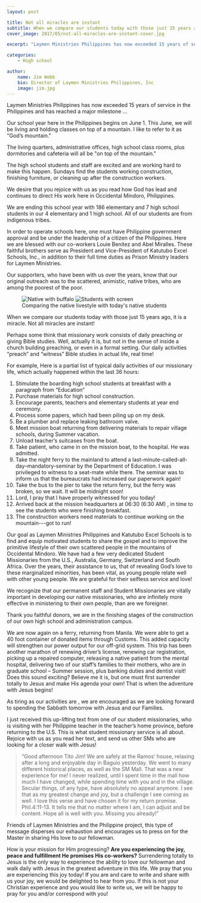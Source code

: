 ```yaml
---
layout: post

title: Not all miracles are instant
subtitle: When we compare our students today with those just 15 years ago ...
cover_image: 2017/05/not-all-miracles-are-instant-cover.jpg

excerpt: "Laymen Ministries Philippines has now exceeded 15 years of service in the Philippines and has reached a major milestone ..."

categories:
    - High school

author:
    name: Jim Webb
    bio: Director of Laymen Ministries Philippines, Inc
    image: jim.jpg
---
```


Laymen Ministries Philippines has now exceeded 15 years of service in the Philippines and has reached a major milestone ...

Our school year here in the Philippines begins on June 1. This June, we will be living and holding classes on top of a mountain. I like to refer to it as "God’s mountain."

The living quarters, administrative offices, high school class rooms, plus dormitories and cafeteria will all be "on top of the mountain."

The high school students and staff are excited and are working hard to make this happen. Sundays find the students working construction, finishing furniture, or cleaning up after the construction workers.

We desire that you rejoice with us as you read how God has lead and continues to direct His work here in Occidental Mindoro, Philippines.

We are ending this school year with 186 elementary and 7 high school students in our 4 elementary and 1 high school. All of our students are from indigenous tribes.

In order to operate schools here, one must have Philippine government approval and be under the leadership of a citizen of the Philippines. Here we are blessed with our co-workers Louie Benitez and Abel Miralles. These faithful brothers serve as President and Vice-President of Katutubo Excel Schools, Inc., in addition to their full time duties as Prison Ministry leaders for Laymen Ministries.

Our supporters, who have been with us over the years, know that our original outreach was to the scattered, animistic, native tribes, who are among the poorest of the poor.

<figure class="row zoomable">
    <div class="row__wrapper">
        <span><img alt="Native with buffalo" src="{{site.img_dir}}/2017/05/native-with-buffalo.jpg" /></span>
        <span><img alt="Students with screen" src="{{site.img_dir}}/2017/05/students-with-screen.jpg" /></span>
    </div>
    <figcaption>Comparing the native livestyle with today's native students</figcaption>
</figure>

When we compare our students today with those just 15 years ago, it is a miracle. Not all miracles are instant!

Perhaps some think that missionary work consists of daily preaching or giving Bible studies. Well, actually it is, but not in the sense of inside a church building preaching, or even in a formal setting. Our daily activities “preach” and “witness” Bible studies in actual life, real time!

For example, Here is a partial list of typical daily activities of our missionary life, which actually happened within the last 36 hours:

1. Stimulate the boarding high school students at breakfast with a paragraph from “Education”
2. Purchase materials for high school construction.
3. Encourage parents, teachers and elementary students at year end ceremony.
4. Process some papers, which had been piling up on my desk.
5. Be a plumber and replace leaking bathroom valve.
6. Meet mission boat returning from delivering materials to repair village schools, during Summer vacation.
7. Unload teacher’s suitcases from the boat.
8. Take patient, who came in on the mission boat, to the hospital. He was admitted.
9. Take the night ferry to the mainland to attend a last-minute-called-all-day–mandatory-seminar by the Department of Education. I was privileged to witness to a seat-mate while there. The seminar was to inform us that the bureaucrats had increased our paperwork again!
10. Take the bus to the pier to take the return ferry, but the ferry was broken, so we wait. It will be midnight soon!
11. Lord, I pray that I have properly witnessed for you today!
12. Arrived back at the mission headquarters at 06:30 (6:30 AM) , in time to see the students who were finishing breakfast.
13. The construction workers need materials to continue working on the mountain---got to run!

Our goal as Laymen Ministries Philippines and Katutubo Excel Schools is to find and equip motivated students to share the gospel and to improve the primitive lifestyle of their own scattered people in the mountains of Occidental Mindoro. We have had a few very dedicated Student Missionaries from the U.S., Australia, Germany, Switzerland and South Africa. Over the years, their assistance to us, that of revealing God’s love to these marginalized minorities, has been vital, as young people relate well with other young people. We are grateful for their selfless service and love!

We recognize that our permanent staff and Student Missionaries are vitally important in developing our native missionaries, who are infinitely more effective in ministering to their own people, than are we foreigner.

Thank you faithful donors, we are in the finishing stages of the construction of our own high school and administration campus.

We are now again on a ferry, returning from Manila. We were able to get a 40 foot container of donated items through Customs. This added capacity will strengthen our power output for our off-grid system. This trip has been another marathon of renewing driver’s license, renewing car registration, picking up a repaired computer, releasing a native patient from the mental hospital, delivering two of our staff’s families to their mothers, who are in graduate school – Summer session, plus banking duties and dentist visit! Does this sound exciting? Believe me it is, but one must first surrender totally to Jesus and make His agenda your own! That is when the adventure with Jesus begins!

As tiring as our activities are , we are encouraged as we are looking forward to spending the Sabbath tomorrow with Jesus and our Families.

I just received this up-lifting text from one of our student missionaries, who is visiting with her Philippine teacher in the teacher’s home province, before returning to the U.S. This is what student missionary service is all about. Rejoice with us as you read her text, and send us other SMs who are looking for a closer walk with Jesus!

> “Good afternoon Tito Jim! We are safely at the Ramos’ house, relaxing after a long and enjoyable day in Baguio yesterday. We went to many different historical places, as well as the SM Mall. That was a new experience for me! I never realized, until I spent time in the mall how much I have changed, while spending time with you and in the village. Secular things, of any type, have absolutely no appeal anymore. I see that as my greatest change and joy, but a challenge I see coming as well. I love this verse and have chosen it for my return promise. Phil.4:11-13. It tells me that no matter where I am, I can adjust and be content. Hope all is well with you. Missing you already!”

Friends of Laymen Ministries and the Philippine project, this type of message disperses our exhaustion and encourages us to press on for the Master in sharing His love to our fellowman.

How is your mission for Him progressing? **Are you experiencing the joy, peace and fulfillment He promises His co-workers?** Surrendering totally to Jesus is the only way to experience the ability to love our fellowman and walk daily with Jesus in the greatest adventure in this life. We pray that you are experiencing this joy today! If you are and care to write and share with us your joy, we would be delighted to hear from you. If this is not your Christian experience and you would like to write us, we will be happy to pray for you and/or correspond with you!
